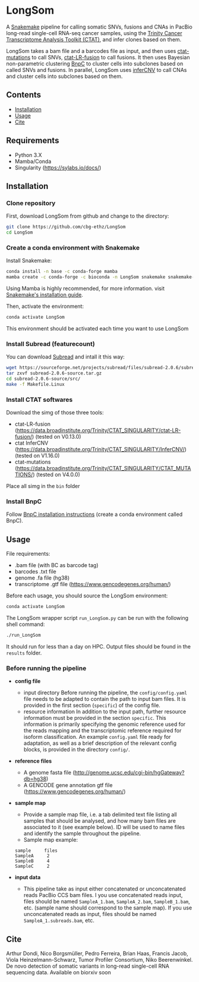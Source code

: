 # LongSom
A [Snakemake](https://snakemake.github.io/) pipeline for calling somatic SNVs, fusions and CNAs in PacBio long-read single-cell RNA-seq cancer samples, using the [Trinity Cancer Transcriptome Analysis Toolkit (CTAT)](https://github.com/NCIP/Trinity_CTAT), and infer clones based on them.

LongSom takes a bam file and a barcodes file as input, and then uses [ctat-mutations](https://github.com/NCIP/ctat-mutations) to call SNVs, [ctat-LR-fusion](https://github.com/TrinityCTAT/CTAT-LR-fusion) to call fusions. It then uses Bayesian non-parametric clustering [BnpC](https://github.com/cbg-ethz/BnpC) to cluster cells into subclones based on called SNVs and fusions. In parallel, LongSom uses [inferCNV](https://github.com/broadinstitute/infercnv) to call CNAs and cluster cells into subclones based on them.

## Contents
- [Installation](##Installation)
- [Usage](##Usage)
- [Cite](##Cite)

## Requirements
- Python 3.X
- Mamba/Conda 
- Singularity (https://sylabs.io/docs/)

## Installation

### Clone repository
First, download LongSom from github and change to the directory:
```bash
git clone https://github.com/cbg-ethz/LongSom
cd LongSom
```
### Create a conda environment with Snakemake
Install Snakemake: 
```bash
conda install -n base -c conda-forge mamba
mamba create -c conda-forge -c bioconda -n LongSom snakemake snakemake-executor-plugin-slurm
```
Using Mamba is highly recommended, for more information. visit [Snakemake's installation guide](https://snakemake.readthedocs.io/en/stable/getting_started/installation.html).

Then, activate the environment:
```bash
conda activate LongSom
```
This environment should be activated each time you want to use LongSom

### Install Subread (featurecount)
You can download [Subread](https://sourceforge.net/projects/subread/) and intall it this way:  
```bash
wget https://sourceforge.net/projects/subread/files/subread-2.0.6/subread-2.0.6-source.tar.gz
tar zxvf subread-2.0.6-source.tar.gz
cd subread-2.0.6-source/src/
make -f Makefile.Linux
```

### Install CTAT softwares
Download the simg of those three tools:
* ctat-LR-fusion (https://data.broadinstitute.org/Trinity/CTAT_SINGULARITY/ctat-LR-fusion/) (tested on V0.13.0)
* ctat InferCNV (https://data.broadinstitute.org/Trinity/CTAT_SINGULARITY/InferCNV/) (tested on V1.16.0)
* ctat-mutations (https://data.broadinstitute.org/Trinity/CTAT_SINGULARITY/CTAT_MUTATIONS/) (tested on V4.0.0)

Place all simg in the `bin` folder

### Install BnpC
Follow [BnpC installation instructions](https://github.com/cbg-ethz/BnpC?tab=readme-ov-file#Installation) (create a conda environment called BnpC). 

## Usage

File requirements:
* .bam file (with BC as barcode tag)
* barcodes .txt file 
* genome .fa file (hg38)
* transcriptome .gtf file  (https://www.gencodegenes.org/human/)

Before each usage, you should source the LongSom environment:

```bash
conda activate LongSom
```

The LongSom wrapper script `run_LongSom.py` can be run with the following shell command:
```bash
./run_LongSom
```

It should run for less than a day on HPC. Output files should be found in the `results` folder.


### Before running the pipeline


* **config file**
  * input directory
    Before running the pipeline, the `config/config.yaml` file needs to be adapted to contain the path to input bam files. It is provided in the first section (`specific`) of the config file.
  * resource information
    In addition to the input path, further resource information must be provided in the section `specific`. This information is primarily specifying
     the genomic reference used for the reads mapping and the transcriptomic reference required for isoform classification. An example `config.yaml` file ready for adaptation, as
    well as a brief description of the relevant config blocks, is provided in the directory `config/`.

* **reference files**
  * A genome fasta file (http://genome.ucsc.edu/cgi-bin/hgGateway?db=hg38)
  * A GENCODE gene annotation gtf file (https://www.gencodegenes.org/human/)

* **sample map**
  * Provide a sample map file, i.e. a tab delimited text file listing all samples that should be analysed, and how many bam files are associated to it (see example below). ID will be used to name files and identify the sample throughout the pipeline.
  * Sample map example:
  ```
  sample     files
  SampleA     2
  SampleB     4
  SampleC     2
  ```
* **input data**
  * This pipeline take as input either concatenated or unconcatenated reads PacBio CCS bam files. I you use concatenated reads input, files should be named `SampleA_1.bam`, `SampleA_2.bam`, `SampleB_1.bam`, etc. (sample name should correspond to the sample map).  If you use unconcatenated reads as input, files should be named `SampleA_1.subreads.bam`, etc.

## Cite
 Arthur Dondi, Nico Borgsmüller, Pedro Ferreira, Brian Haas, Francis Jacob, Viola Heinzelmann-Schwarz, Tumor Profiler Consortium, Niko Beerenwinkel. De novo detection of somatic variants in long-read single-cell RNA sequencing data. Available on biorxiv soon